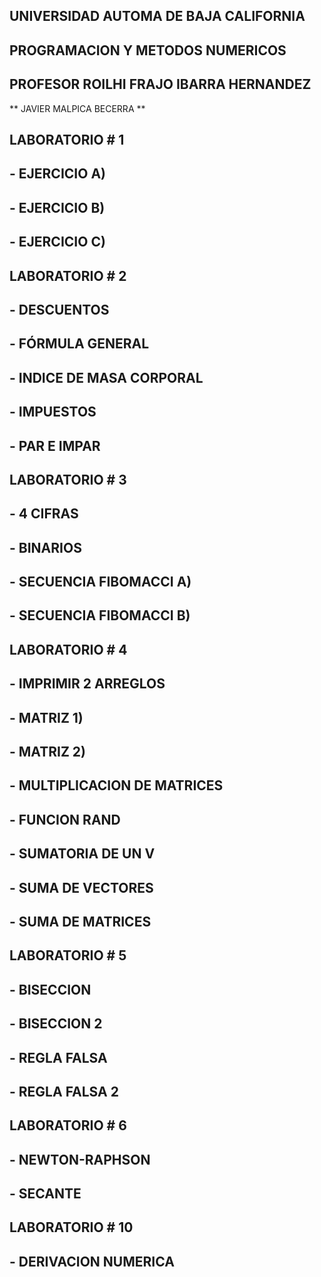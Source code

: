 ## UNIVERSIDAD AUTOMA DE BAJA CALIFORNIA  

  

## PROGRAMACION Y METODOS NUMERICOS  

  

## PROFESOR ROILHI FRAJO IBARRA HERNANDEZ  

  

** JAVIER MALPICA BECERRA ** 

  

## LABORATORIO # 1 

## - EJERCICIO A) 

## - EJERCICIO B) 

## - EJERCICIO C) 

  

## LABORATORIO # 2 

## - DESCUENTOS 

## - FÓRMULA GENERAL 

## - INDICE DE MASA CORPORAL 

## - IMPUESTOS 

## - PAR E IMPAR 

  

## LABORATORIO # 3 

## - 4 CIFRAS 

## - BINARIOS 

## - SECUENCIA FIBOMACCI A) 

## - SECUENCIA FIBOMACCI B) 

  

## LABORATORIO # 4 

## - IMPRIMIR 2 ARREGLOS 

## - MATRIZ 1) 

## - MATRIZ 2) 

## - MULTIPLICACION DE MATRICES 

## - FUNCION RAND 

## - SUMATORIA DE UN V 

## - SUMA DE VECTORES 

## - SUMA DE MATRICES 

  

## LABORATORIO # 5 

## - BISECCION 

## - BISECCION 2 

## - REGLA FALSA 

## - REGLA FALSA 2 

  

## LABORATORIO # 6 

## - NEWTON-RAPHSON 

## - SECANTE 

  

## LABORATORIO # 10 

## - DERIVACION NUMERICA 
